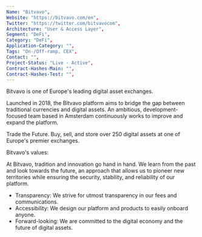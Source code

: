 ```yaml
--- 
Name: "Bitvavo", 
Website: "https://bitvavo.com/en", 
Twitter: "https://twitter.com/bitvavocom", 
Architecture: "User & Access Layer",
Segment: "DeFi",
Category: "DeFi",
Application-Category: "",
Tags: "On-/Off-ramp, CEX",
Contact: "",
Project-Status: "Live - Active",
Contract-Hashes-Main: "",
Contract-Hashes-Test: "",
--- 
```

<!--lang:en--> 
Bitvavo is one of Europe's leading digital asset exchanges.

Launched in 2018, the Bitvavo platform aims to bridge the gap between traditional currencies and digital assets. An ambitious, development-focused team based in Amsterdam continuously works to improve and expand the platform.

Trade the Future. Buy, sell, and store over 250 digital assets at one of Europe's premier exchanges.

Bitvavo's values:

At Bitvavo, tradition and innovation go hand in hand. We learn from the past and look towards the future, an approach that allows us to pioneer new territories while ensuring the security, stability, and reliability of our platform.

- Transparency: We strive for utmost transparency in our fees and communications.
- Accessibility: We design our platform and products to easily onboard anyone.
- Forward-looking: We are committed to the digital economy and the future of digital assets.

<!--lang:es--] 
Bitvavo es uno de los principales intercambios de activos digitales de Europa.

Lanzada en 2018, la plataforma Bitvavo tiene como objetivo cerrar la brecha entre las monedas tradicionales y los activos digitales. Un equipo ambicioso y centrado en el desarrollo con sede en Ámsterdam trabaja continuamente para mejorar y expandir la plataforma.

Comercia el Futuro. Compra, vende y almacena más de 250 activos digitales en uno de los principales intercambios de Europa.

Valores de Bitvavo:

En Bitvavo, la tradición y la innovación van de la mano. Aprendemos del pasado y miramos hacia el futuro, un enfoque que nos permite ser pioneros en nuevos territorios mientras aseguramos la seguridad, estabilidad y fiabilidad de nuestra plataforma.

- Transparencia: Nos esforzamos por la máxima transparencia en nuestras tarifas y comunicaciones.
- Accesibilidad: Diseñamos nuestra plataforma y productos para facilitar la incorporación de cualquier persona.
- Visión de futuro: Estamos comprometidos con la economía digital y el futuro de los activos digitales.

<!--lang:de--] 
Bitvavo ist einer der führenden digitalen Vermögenswertbörsen Europas.

Die Bitvavo-Plattform wurde 2018 ins Leben gerufen und zielt darauf ab, die Lücke zwischen traditionellen Währungen und digitalen Vermögenswerten zu schließen. Ein ehrgeiziges, entwicklungsfokussiertes Team in Amsterdam arbeitet kontinuierlich daran, die Plattform zu verbessern und zu erweitern.

Handle die Zukunft. Kaufe, verkaufe und verwahre über 250 digitale Vermögenswerte an einer der führenden Börsen Europas.

Werte von Bitvavo:

Bei Bitvavo gehen Tradition und Innovation Hand in Hand. Wir lernen aus der Vergangenheit und blicken in die Zukunft, ein Ansatz, der es uns ermöglicht, neue Gebiete zu erschließen und dabei die Sicherheit, Stabilität und Zuverlässigkeit unserer Plattform zu gewährleisten.

- Transparenz: Wir streben größtmögliche Transparenz bei unseren Gebühren und Kommunikationen an.
- Zugänglichkeit: Wir gestalten unsere Plattform und Produkte so, dass sie für jeden leicht zugänglich sind.
- Zukunftsausgerichtet: Wir sind der digitalen Wirtschaft und der Zukunft digitaler Vermögenswerte verpflichtet.

<!--lang:fr--] 
Bitvavo est l'une des principales bourses d'actifs numériques en Europe.

Lancée en 2018, la plateforme Bitvavo vise à combler l'écart entre les monnaies traditionnelles et les actifs numériques. Une équipe ambitieuse et axée sur le développement, basée à Amsterdam, travaille constamment à l'amélioration et à l'expansion de la plateforme.

Tradez l'avenir. Achetez, vendez et stockez plus de 250 actifs numériques sur l'une des principales bourses d'Europe.

Les valeurs de Bitvavo:

Chez Bitvavo, tradition et innovation vont de pair. Nous apprenons du passé et regardons vers l'avenir, une approche qui nous permet de briser de nouveaux terrains tout en assurant la sécurité, la stabilité et la fiabilité de notre plateforme.

- Transparence : Nous nous efforçons d'être aussi transparents que possible dans nos frais et nos communications.
- Accessibilité : Nous concevons notre plateforme et nos produits pour faciliter l'intégration de quiconque.
- Tourné vers l'avenir : Nous sommes dédiés à l'économie numérique et à l'avenir des actifs numériques.

<!--lang:pl--] 
Bitvavo jest jedną z wiodących giełd aktywów cyfrowych w Europie.

Platforma Bitvavo została uruchomiona w 2018 roku z celem zniwelowania różnic między tradycyjnymi walutami a aktywami cyfrowymi. Ambitny zespół skoncentrowany na rozwoju, z siedzibą w Amsterdamie, nieustannie pracuje nad ulepszaniem i rozwijaniem platformy.

Handluj przyszłością. Kupuj, sprzedawaj i przechowuj ponad 250 aktywów cyfrowych na jednej z wiodących giełd w Europie.

Wartości Bitvavo:

W Bitvavo tradycja i innowacja idą w parze. Uczymy się z przeszłości i patrzymy w przyszłość, co pozwala nam przekraczać nowe granice, zapewniając jednocześnie bezpieczeństwo, stabilność i niezawodność naszej platformy.

- Transparentność: Dążymy do jak największej przejrzystości naszych opłat i komunikacji.
- Dostępność: Projektujemy naszą platformę i produkty tak, aby łatwo włączać nowe osoby.
- Wizja przyszłości: Jesteśmy zaangażowani w gospodarkę cyfrową i przyszłość aktywów cyfrowych.

<!--lang:uk--] 
Bitvavo є однією з провідних європейських бірж цифрових активів.

Платформа Bitvavo була запущена в 2018 році з метою згладжування розриву між традиційними валютами та цифровими активами. Амбітна команда, орієнтована на розвиток і розташована в Амстердамі, постійно працює над вдосконаленням і розширенням платформи Bitvavo.

Торгуйте майбутнім. Купуйте, продавайте та зберігайте понад 250 цифрових активів на одній з провідних європейських бірж.

Цінності Bitvavo:

У Bitvavo традиція і інновації йдуть рука об руку. Ми вчимося на минулому та дивимося в майбутнє, що дозволяє нам прокладати нові шляхи, забезпечуючи при цьому безпеку, стабільність і надійність нашої платформи.

- Прозорість: Ми прагнемо до максимальної прозорості наших зборів та комунікацій.
- Доступність: Ми розробляємо нашу платформу та продукти так, щоб їх можна було легко освоїти будь-кому.
- Орієнтація на майбутнє: Ми віддані цифровій економіці та майбутньому цифрових активів.
[!--lang:*--> 
